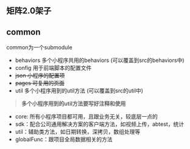 ## 矩阵2.0架子

## common

common为一个submodule

* behaviors 多个小程序共用的behaviors (可以覆盖到src的behaviors中)
* config 用于前端脚本的配置文件
* ~~json 小程序的配置项~~
* ~~pages 可复用的页面~~
* util 多个小程序用到的util方法 (可以覆盖到src的util中)



> **多个小程序用到的util方法要写好注释和使用**



* core:  所有小程序项目都可用，且跟业务无关，较底层一点的
* sdk：配合公司通用解决方案的客户端方法，如视频上传，abtest，统计
* util：辅助类方法，如日期转换，深拷贝，数组处理等
* globalFunc：跟项目全局数据相关的方法
